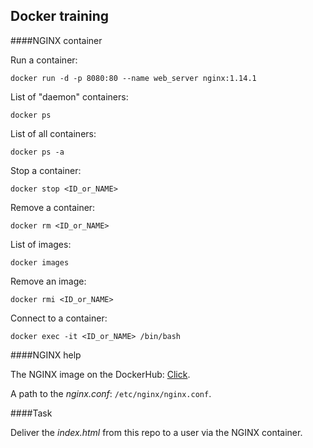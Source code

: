 ## Docker training

####NGINX container

Run a container:
```
docker run -d -p 8080:80 --name web_server nginx:1.14.1
```

List of "daemon" containers:
```
docker ps
```

List of all containers:
```
docker ps -a
```

Stop a container:
```
docker stop <ID_or_NAME>
```

Remove a container:
```
docker rm <ID_or_NAME>
```

List of images:
```
docker images
```

Remove an image:
```
docker rmi <ID_or_NAME>
```

Connect to a container:
```
docker exec -it <ID_or_NAME> /bin/bash
```

####NGINX help

The NGINX image on the DockerHub: [Click](https://hub.docker.com/_/nginx/).

A path to the  *nginx.conf*: `/etc/nginx/nginx.conf`.

####Task

Deliver the *index.html* from this repo to a user via the NGINX container.
